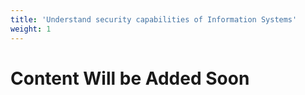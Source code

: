 ```yaml
---
title: 'Understand security capabilities of Information Systems'
weight: 1
---
```


# Content Will be Added Soon